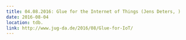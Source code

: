 ```yaml
---
title: 04.08.2016: Glue for the Internet of Things (Jens Deters, )
date: 2016-08-04
location: tdb.
link: http://www.jug-da.de/2016/08/Glue-for-IoT/
---
```

